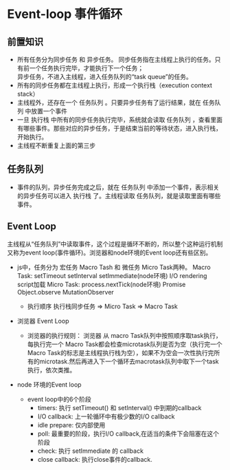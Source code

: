 # Event-loop 事件循环  

## 前置知识  
- 所有任务分为同步任务 和 异步任务。
  同步任务指在主线程上执行的任务。只有前一个任务执行完毕，才能执行下一个任务；  
  异步任务，不进入主线程，进入任务队列的“task queue”的任务。
- 所有的同步任务都在主线程上执行，形成一个执行栈（execution context stack）
- 主线程外，还存在一个 任务队列 。只要异步任务有了运行结果，就在 任务队列 中放置一个事件
- 一旦 执行栈 中所有的同步任务执行完毕，系统就会读取  任务队列 ，查看里面有哪些事件。那些对应的异步任务，于是结束当前的等待状态，进入执行栈，开始执行。
- 主线程不断重复上面的第三步

## 任务队列  
- 事件的队列，异步任务完成之后，就在 任务队列  中添加一个事件，表示相关的异步任务可以进入 执行栈  了。主线程读取 任务队列，就是读取里面有哪些事件。

## Event Loop  
主线程从“任务队列”中读取事件，这个过程是循环不断的，所以整个这种运行机制又称为event loop(事件循环)。浏览器和node环境的Event loop还有些区别。
- js中，任务分为 宏任务 Macro Tash 和 微任务 Micro Task两种。
  Macro Task: setTimeout setInterval setImmediate(node环境) I/O rendering script加载
  Micro Task: process.nextTick(node环境) Promise Object.observe MutationObserver
  - 执行顺序
  执行栈同步任务 => Micro Task => Macro Task
- 浏览器 Event Loop  
  - 浏览器的执行规则：
    浏览器 从 macro Task队列中按照顺序取task执行，每执行完一个 Macro Task都会检查microtask队列是否为空（执行完一个 Macro Task的标志是主线程执行栈为空），如果不为空会一次性执行完所有的microtask.然后再进入下一个循环去macrotask队列中取下一个task执行，依次类推。

- node 环境的Event loop
  - event loop中的6个阶段  
    - timers: 执行 setTimeout() 和 setInterval() 中到期的callback
    - I/O callback: 上一轮循环中有极少数的I/O callback
    - idle prepare: 仅内部使用
    - poll: 最重要的阶段，执行I/O callback,在适当的条件下会阻塞在这个阶段
    - check: 执行 setImmediate 的 callback
    - close callback: 执行close事件的callback.
